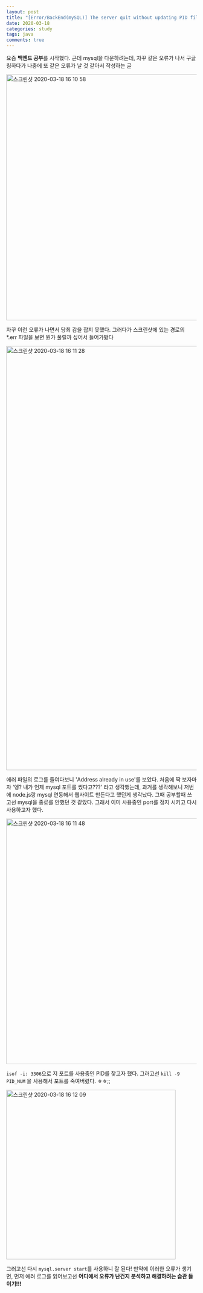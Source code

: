 ```yaml
---
layout: post
title: "[Error/BackEnd(mySQL)] The server quit without updating PID file"
date: 2020-03-18
categories: study
tags: java
comments: true
---
```


요즘 **백엔드 공부**를 시작했다.
근데 mysql을 다운하려는데, 자꾸 같은 오류가 나서 구글링하다가 나중에 또 같은 오류가 날 것 같아서 작성하는 글

<img width="650" alt="스크린샷 2020-03-18 16 10 58" src="https://user-images.githubusercontent.com/56791347/76965742-29619e00-6968-11ea-9541-553d46214844.png">

자꾸 이런 오류가 나면서 당최 감을 잡지 못했다. 
그러다가 스크린샷에 있는 경로의 *.err 파일을 보면 뭔가 풀릴까 싶어서 들어가봤다

<img width="1121" alt="스크린샷 2020-03-18 16 11 28" src="https://user-images.githubusercontent.com/56791347/76965751-2e265200-6968-11ea-8dae-309a768c2e77.png">

에러 파일의 로그를 들여다보니 'Address already in use'를 보았다.
처음에 딱 보자마자 ‘엥? 내가 언제 mysql 포트를 썼다고???' 라고 생각했는데, 과거를 생각해보니 저번에 node.js랑 mysql 연동해서 웹사이트 만든다고 했던게 생각났다.
그때 공부할때 쓰고선 mysql을 종료를 안했던 것 같았다. 그래서 이미 사용중인 port를 정지 시키고 다시 사용하고자 했다.

<img width="649" alt="스크린샷 2020-03-18 16 11 48" src="https://user-images.githubusercontent.com/56791347/76965761-31214280-6968-11ea-9460-f1b3fd50bd04.png">

`isof -i: 3306`으로 저 포트를 사용중인 PID를 찾고자 했다.
그러고선 `kill -9 PID_NUM` 을 사용해서 포트를 죽여버렸다. ㅎㅎ;;

<img width="448" alt="스크린샷 2020-03-18 16 12 09" src="https://user-images.githubusercontent.com/56791347/76965763-32eb0600-6968-11ea-8a99-7ebdfe9d725d.png">

그러고선 다시 `mysql.server start`를 사용하니 잘 된다!
만약에 이러한 오류가 생기면, 먼저 에러 로그를 읽어보고선 **어디에서 오류가 난건지 분석하고 해결하려는 습관 들이기!!!**
